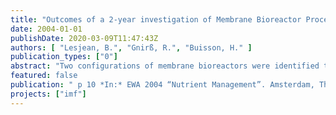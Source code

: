 ```yaml
---
title: "Outcomes of a 2-year investigation of Membrane Bioreactor Process configurations for biological advanced nutrients removal from municipal wastewater"
date: 2004-01-01
publishDate: 2020-03-09T11:47:43Z
authors: [ "Lesjean, B.", "Gnirß, R.", "Buisson, H." ]
publication_types: ["0"]
abstract: "Two configurations of membrane bioreactors were identified to achieve enhanced biological phosphorus and nitrogen removal, and assessed over more than two years with two parallel pilot plants of 2 m3 each. Both configurations included an anaerobic zone ahead of the biological reactor, and differed by the position of the anoxic zone: standard pre-denitrification, or postdenitrification without dosing of carbon source. Both configurations achieved improved phosphorus removal. The goal of 50µgP/L in the effluent could be consistently achieved with two types of municipal wastewater, the second site requiring in addition a low dose of ferric salt ferric salt < 3mgFe/L. The full potential of biological phosphorus removal could be demonstrated during phosphate spiking trials, where up to 1mg of phosphorus was biologically eliminated for 10mg BOD5 in the influent. The post-denitrification configuration enabled a very good elimination of nitrogen. Daily nitrate concentration as low as 1 mgN/L could be monitored in the effluent in some periods. The denitrification rates, greater than those expected for endogenous denitrification, could be accounted for by the use of the glycogene pool, internally stored by the denitrifying microorganisms in the anaerobic zone."
featured: false
publication: " p 10 *In:* EWA 2004 “Nutrient Management”. Amsterdam, The Netherlands. 28.09.-01.10.2004"
projects: ["imf"]
---
```


